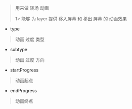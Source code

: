 > 用来做 转场 动画
>
> 1> 能够 为 layer 提供 移入屏幕 和 移出 屏幕 的 动画效果

- type

> 动画 过度 类型

- subtype

> 动画 过度  方向

- startProgress

> 动画起点

- endProgress

> 动画终点
